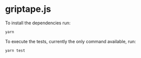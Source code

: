 # griptape.js

To install the dependencies run:

````bash
yarn
````

To execute the tests, currently the only command available, run:

````bash
yarn test
````